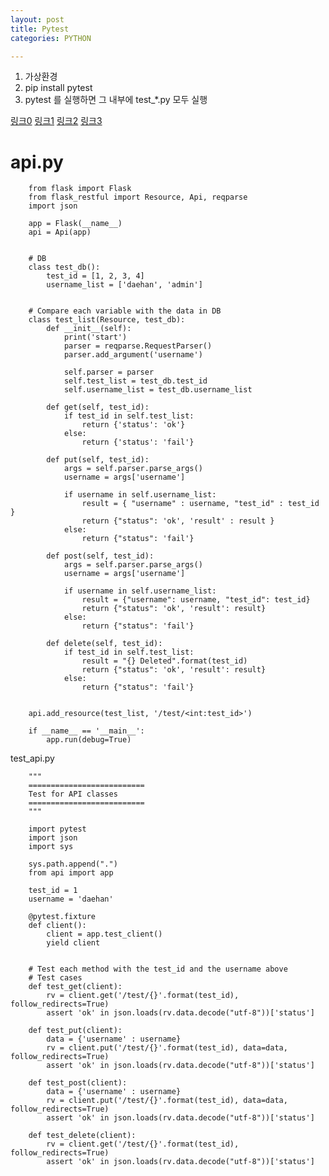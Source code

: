 ```yaml
---
layout: post
title: Pytest
categories: PYTHON

---
```


1. 가상환경
2. pip install pytest
3. pytest 를 실행하면 그 내부에 test_*.py 모두 실행

[링크0]
[링크1]
[링크2]
[링크3]




# api.py


        from flask import Flask
        from flask_restful import Resource, Api, reqparse
        import json

        app = Flask(__name__)
        api = Api(app)


        # DB
        class test_db():
            test_id = [1, 2, 3, 4]
            username_list = ['daehan', 'admin']


        # Compare each variable with the data in DB
        class test_list(Resource, test_db):
            def __init__(self):
                print('start')
                parser = reqparse.RequestParser()
                parser.add_argument('username')

                self.parser = parser
                self.test_list = test_db.test_id
                self.username_list = test_db.username_list

            def get(self, test_id):
                if test_id in self.test_list:
                    return {'status': 'ok'}
                else:
                    return {'status': 'fail'}

            def put(self, test_id):
                args = self.parser.parse_args()
                username = args['username']

                if username in self.username_list:
                    result = { "username" : username, "test_id" : test_id }
                    return {"status": 'ok', 'result' : result }
                else:
                    return {"status": 'fail'}

            def post(self, test_id):
                args = self.parser.parse_args()
                username = args['username']

                if username in self.username_list:
                    result = {"username": username, "test_id": test_id}
                    return {"status": 'ok', 'result': result}
                else:
                    return {"status": 'fail'}

            def delete(self, test_id):
                if test_id in self.test_list:
                    result = "{} Deleted".format(test_id)
                    return {"status": 'ok', 'result': result}
                else:
                    return {"status": 'fail'}


        api.add_resource(test_list, '/test/<int:test_id>')

        if __name__ == '__main__':
            app.run(debug=True)
            
            
test_api.py



        """
        ==========================
        Test for API classes
        ==========================
        """

        import pytest
        import json
        import sys

        sys.path.append(".")
        from api import app

        test_id = 1
        username = 'daehan'

        @pytest.fixture
        def client():
            client = app.test_client()
            yield client


        # Test each method with the test_id and the username above
        # Test cases
        def test_get(client):
            rv = client.get('/test/{}'.format(test_id), follow_redirects=True)
            assert 'ok' in json.loads(rv.data.decode("utf-8"))['status']

        def test_put(client):
            data = {'username' : username}
            rv = client.put('/test/{}'.format(test_id), data=data, follow_redirects=True)
            assert 'ok' in json.loads(rv.data.decode("utf-8"))['status']

        def test_post(client):
            data = {'username' : username}
            rv = client.put('/test/{}'.format(test_id), data=data, follow_redirects=True)
            assert 'ok' in json.loads(rv.data.decode("utf-8"))['status']

        def test_delete(client):
            rv = client.get('/test/{}'.format(test_id), follow_redirects=True)
            assert 'ok' in json.loads(rv.data.decode("utf-8"))['status']



[링크0]: https://flask.palletsprojects.com/en/1.1.x/testing/
[링크1]: https://jybaek.tistory.com/806?category=478096
[링크2]: https://github.com/rampart81/python-backend-book/blob/master/chapter5/app.py
[링크3]: https://zzsza.github.io/development/2019/03/05/unit-test-with-flask/

